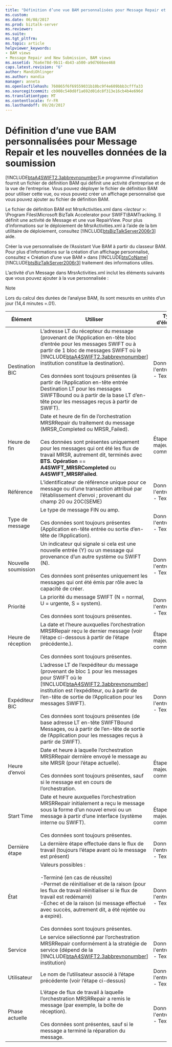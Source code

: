 ```yaml
---
title: "Définition d’une vue BAM personnalisées pour Message Repair et les nouvelles données de soumission | Documents Microsoft"
ms.custom: 
ms.date: 06/08/2017
ms.prod: biztalk-server
ms.reviewer: 
ms.suite: 
ms.tgt_pltfrm: 
ms.topic: article
helpviewer_keywords:
- BAM views
- Message Repair and New Submission, BAM views
ms.assetid: 76a6e78d-9b11-4b43-a500-a9d7666ee468
caps.latest.revision: "6"
author: MandiOhlinger
ms.author: mandia
manager: anneta
ms.openlocfilehash: 760865f6f69559031b10bc9f4e609bbb3cfffa33
ms.sourcegitcommit: cb908c540d8f1a692d01dc8f313e16cb4b4e696d
ms.translationtype: MT
ms.contentlocale: fr-FR
ms.lasthandoff: 09/20/2017
---
```

# <a name="defining-a-custom-bam-view-for-message-repair-and-new-submission-data"></a>Définition d’une vue BAM personnalisées pour Message Repair et les nouvelles données de la soumission
[!INCLUDE[btaA4SWIFT2.3abbrevnonumber](../../includes/btaa4swift2-3abbrevnonumber-md.md)]Le programme d’installation fournit un fichier de définition BAM qui définit une activité d’entreprise et de la vue de l’entreprise. Vous pouvez déployer le fichier de définition BAM pour utiliser cette vue, ou vous pouvez créer un affichage personnalisé que vous pouvez ajouter au fichier de définition BAM.  
  
 Le fichier de définition BAM est MrsrActivities.xml dans  *\<lecteur >*: \Program Files\Microsoft BizTalk Accelerator pour SWIFT\BAMTracking. Il définit une activité de Message et une vue RepairView. Pour plus d’informations sur le déploiement de MrsrActivities.xml à l’aide de la bm utilitaire de déploiement, consultez [!INCLUDE[btsBizTalkServer2006r3](../../includes/btsbiztalkserver2006r3-md.md)] aide.  
  
 Créer la vue personnalisée de l’Assistant Vue BAM à partir du classeur BAM. Pour plus d’informations sur la création d’un affichage personnalisé, consultez « Création d’une vue BAM » dans [!INCLUDE[btsCoName](../../includes/btsconame-md.md)] [!INCLUDE[btsBizTalkServer2006r3](../../includes/btsbiztalkserver2006r3-md.md)] traitement des informations utiles.  
  
 L’activité d’un Message dans MrsrActivities.xml inclut les éléments suivants que vous pouvez ajouter à la vue personnalisée :  
  
> [!NOTE]
>  Lors du calcul des durées de l’analyse BAM, ils sont mesurés en unités d’un jour (14,4 minutes =.01).  
  
|Élément|Utiliser|Type d’élément|  
|----------|---------|---------------|  
|Destination BIC|L’adresse LT du récepteur du message (provenant de l’Application en-tête bloc d’entrée pour les messages SWIFT ou à partir de 1 bloc de messages SWIFT où le [!INCLUDE[btaA4SWIFT2.3abbrevnonumber](../../includes/btaa4swift2-3abbrevnonumber-md.md)] institution constitue la destination).<br /><br /> Ces données sont toujours présentes (à partir de l’Application en-tête entrée Destination LT pour les messages SWIFTBound ou à partir de la base LT d’en-tête pour les messages reçus à partir de SWIFT).|Données de l'entreprise - Texte|  
|Heure de fin|Date et heure de fin de l’orchestration MRSRRepair du traitement du message (MRSR_Completed ou MRSR_Failed).<br /><br /> Ces données sont présentes uniquement pour les messages qui ont été les flux de travail MRSR, autrement dit, terminés avec **BTS. Opération** == **A4SWIFT_MRSRCompleted** ou **A4SWIFT_MRSRFailed**.|Étape majeure commerciale|  
|Référence|L’identificateur de référence unique pour ce message ou d’une transaction attribué par l’établissement d’envoi ; provenant du champ 20 ou 20C(SEME)|Données de l'entreprise - Texte|  
|Type de message|Le type de message FIN ou amp.<br /><br /> Ces données sont toujours présentes (Application en-tête entrée ou sortie d’en-tête de l’Application).|Données de l'entreprise - Texte|  
|Nouvelle soumission|Un indicateur qui signale si cela est une nouvelle entrée (Y) ou un message qui provenance d’un autre système ou SWIFT (N).<br /><br /> Ces données sont présentes uniquement les messages qui ont été émis par rôle avec la capacité de créer.|Données de l'entreprise - Texte|  
|Priorité|La priorité du message SWIFT (N = normal, U = urgente, S = system).<br /><br /> Ces données sont toujours présentes.|Données de l'entreprise - Texte|  
|Heure de réception|La date et l’heure auxquelles l’orchestration MRSRRepair reçu le dernier message (voir l’étape ci-dessous à partir de l’étape précédente.).<br /><br /> Ces données sont toujours présentes.|Étape majeure commerciale|  
|Expéditeur BIC|L’adresse LT de l’expéditeur du message (provenant de bloc 1 pour les messages pour SWIFT où le [!INCLUDE[btaA4SWIFT2.3abbrevnonumber](../../includes/btaa4swift2-3abbrevnonumber-md.md)] institution est l’expéditeur, ou à partir de l’en-tête de sortie de l’Application pour les messages SWIFT).<br /><br /> Ces données sont toujours présentes (de base adresse LT en-tête SWIFTBound Messages, ou à partir de l’en-tête de sortie de l’Application pour les messages reçus à partir de SWIFT).|Données de l'entreprise - Texte|  
|Heure d’envoi|Date et heure à laquelle l’orchestration MRSRRepair dernière envoyé le message au site MRSR (pour l’étape actuelle).<br /><br /> Ces données sont toujours présentes, sauf si le message est en cours de l’orchestration.|Étape majeure commerciale|  
|Start Time|Date et heure auxquelles l’orchestration MRSRRepair initialement a reçu le message sous la forme d’un nouvel envoi ou un message à partir d’une interface (système interne ou SWIFT).<br /><br /> Ces données sont toujours présentes.|Étape majeure commerciale|  
|Dernière étape|La dernière étape effectuée dans le flux de travail (toujours l’étape avant où le message est présent)|Données de l'entreprise - Texte|  
|État|Valeurs possibles :<br /><br /> -Terminé (en cas de réussite)<br />-Permet de réinitialiser et de la raison (pour les flux de travail réinitialiser si le flux de travail est redémarré)<br />-Échec et de la raison (si message effectué avec succès, autrement dit, a été rejetée ou a expiré).<br /><br /> Ces données sont toujours présentes.|Données de l'entreprise - Texte|  
|Service|Le service sélectionné par l’orchestration MRSRRepair conformément à la stratégie de service (dépend de la [!INCLUDE[btaA4SWIFT2.3abbrevnonumber](../../includes/btaa4swift2-3abbrevnonumber-md.md)] institution)|Données de l'entreprise - Texte|  
|Utilisateur|Le nom de l’utilisateur associé à l’étape précédente (voir l’étape ci-dessus)|Données de l'entreprise - Texte|  
|Phase actuelle|L’étape de flux de travail à laquelle l’orchestration MRSRRepair a remis le message (par exemple, la boîte de réception).<br /><br /> Ces données sont présentes, sauf si le message a terminé la réparation du message.|Données de l'entreprise - Texte|